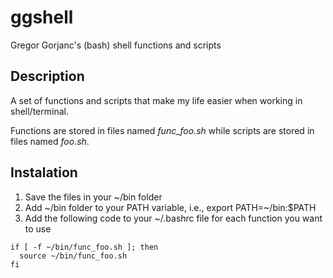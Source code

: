 # ggshell
Gregor Gorjanc's (bash) shell functions and scripts

## Description

A set of functions and scripts that make my life easier when working in shell/terminal.

Functions are stored in files named *func_foo.sh* while scripts are stored in
files named *foo.sh*.

## Instalation

1. Save the files in your ~/bin folder
2. Add ~/bin folder to your PATH variable, i.e., export PATH=~/bin:$PATH
3. Add the following code to your ~/.bashrc file for each function you want to use

```shell
if [ -f ~/bin/func_foo.sh ]; then
  source ~/bin/func_foo.sh
fi
```

